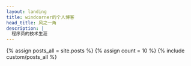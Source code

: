 ```yaml
---
layout: landing
title: windcorner的个人博客
head_title: 风之一角
description: |
  程序员的技术生涯
---
```


<div>
{% assign posts_all = site.posts %}
{% assign count = 10 %}
{% include custom/posts_all %}
</div>
